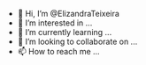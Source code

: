 - 👋 Hi, I’m @ElizandraTeixeira
- 👀 I’m interested in ...
- 🌱 I’m currently learning ...
- 💞️ I’m looking to collaborate on ...
- 📫 How to reach me ...

<!---
ElizandraTeixeira/ElizandraTeixeira is a ✨ special ✨ repository because its `README.md` (this file) appears on your GitHub profile.
You can click the Preview link to take a look at your changes.
--->
